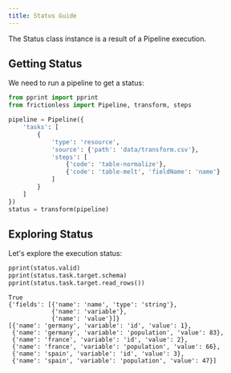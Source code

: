 ```yaml
---
title: Status Guide
---
```


The Status class instance is a result of a Pipeline execution.

## Getting Status

We need to run a pipeline to get a status:

```python goodread title="Python"
from pprint import pprint
from frictionless import Pipeline, transform, steps

pipeline = Pipeline({
    'tasks': [
        {
            'type': 'resource',
            'source': {'path': 'data/transform.csv'},
            'steps': [
                {'code': 'table-normalize'},
                {'code': 'table-melt', 'fieldName': 'name'}
            ]
        }
    ]
})
status = transform(pipeline)
```

## Exploring Status

Let's explore the execution status:

```python goodread title="Python"
pprint(status.valid)
pprint(status.task.target.schema)
pprint(status.task.target.read_rows())
```
```
True
{'fields': [{'name': 'name', 'type': 'string'},
            {'name': 'variable'},
            {'name': 'value'}]}
[{'name': 'germany', 'variable': 'id', 'value': 1},
 {'name': 'germany', 'variable': 'population', 'value': 83},
 {'name': 'france', 'variable': 'id', 'value': 2},
 {'name': 'france', 'variable': 'population', 'value': 66},
 {'name': 'spain', 'variable': 'id', 'value': 3},
 {'name': 'spain', 'variable': 'population', 'value': 47}]
```
